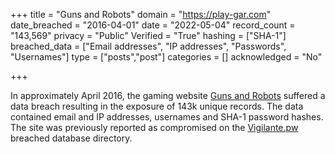 +++
title = "Guns and Robots"
domain = "https://play-gar.com"
date_breached = "2016-04-01"
date = "2022-05-04"
record_count = "143,569"
privacy = "Public"
Verified = "True"
hashing = ["SHA-1"]
breached_data = ["Email addresses", "IP addresses", "Passwords", "Usernames"]
type = ["posts","post"]
categories = []
acknowledged = "No"

+++

In approximately April 2016, the gaming website <a href="https://www.play-gar.com/" target="_blank" rel="noopener">Guns and Robots</a> suffered a data breach resulting in the exposure of 143k unique records. The data contained email and IP addresses, usernames and SHA-1 password hashes. The site was previously reported as compromised on the <a href="https://vigilante.pw/" target="_blank" rel="noopener">Vigilante.pw</a> breached database directory.
